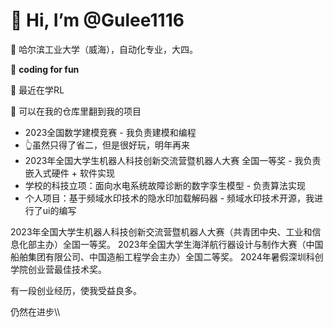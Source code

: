 # 👋 Hi, I’m @Gulee1116

👯 哈尔滨工业大学（威海），自动化专业，大四。

👀 **coding for fun**

🌱 最近在学RL

🚀 可以在我的仓库里翻到我的项目
  * 2023全国数学建模竞赛 - 我负责建模和编程
  *   👆虽然只得了省二，但是很好玩，明年再来
  * 2023年全国大学生机器人科技创新交流营暨机器人大赛 全国一等奖 - 我负责嵌入式硬件 + 软件实现
  * 学校的科技立项：面向水电系统故障诊断的数字孪生模型 - 负责算法实现
  * 个人项目：基于频域水印技术的隐水印加载解码器 - 频域水印技术开源，我进行了ui的编写

2023年全国大学生机器人科技创新交流营暨机器人大赛（共青团中央、工业和信息化部主办）全国一等奖。
2023年全国大学生海洋航行器设计与制作大赛（中国船舶集团有限公司、中国造船工程学会主办）全国二等奖。
2024年暑假深圳科创学院创业营最佳技术奖。

有一段创业经历，使我受益良多。

仍然在进步\\\
